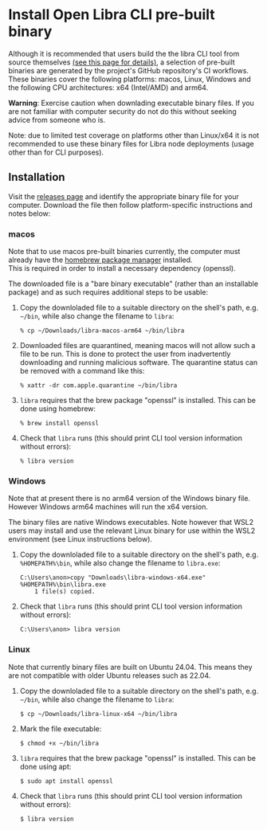 # Install Open Libra CLI pre-built binary

Although it is recommended that users build the the libra CLI tool from source themselves 
[(see this page for details)](./install-open-libra-cli.md),
a selection of pre-built binaries are generated by the project's GitHub repository's CI workflows.
These binaries cover the following
platforms: macos, Linux, Windows and the following CPU architectures: x64 (Intel/AMD) and arm64.

**Warning**:
Exercise caution when downlading executable binary files. If you are not
familiar with computer security do not do this without seeking advice from someone who is.

Note: due to limited test coverage on platforms other than Linux/x64 it is not recommended
to use these binary files for Libra node deployments (usage other than for CLI purposes).

## Installation
Visit the
[releases page](https://github.com/0LNetworkCommunity/libra-framework/releases) and identify the
appropriate binary file for your computer. Download the file then follow platform-specific instructions
and notes below:

### macos

Note that to use macos pre-built binaries currently, the computer must already have the 
[homebrew package manager](https://brew.sh/) installed. \
This is required in order to install a necessary dependency (openssl).

The downloaded file is a "bare binary executable" (rather than an installable package) and as such requires
additional steps to be usable:

1. Copy the downloladed file to a suitable directory on the shell's path, e.g. `~/bin`, while also change the filename to `libra`:
    ```
    % cp ~/Downloads/libra-macos-arm64 ~/bin/libra
    ```
1. Downloaded files are quarantined, meaning macos will not allow such a file to be run. This is done
to protect the user from inadvertently downloading and running malicious software. The quarantine status
can be removed with a command like this:
    ```
    % xattr -dr com.apple.quarantine ~/bin/libra
    ```
1. `libra` requires that the brew package "openssl" is installed. This can be done using homebrew:
    ```
    % brew install openssl
    ```
1. Check that `libra` runs (this should print CLI tool version information without errors):
   ```
   % libra version
   ```

### Windows

Note that at present there is no arm64 version of the Windows binary file. However Windows arm64 machines will run
the x64 version.

The binary files are native Windows executables. Note however that WSL2 users may install and use the relevant Linux
binary for use within the WSL2 environment (see Linux instructions below).

1. Copy the downloladed file to a suitable directory on the shell's path, e.g. `%HOMEPATH%\bin`, while also change the filename to `libra.exe`:
    ```
    C:\Users\anon>copy "Downloads\libra-windows-x64.exe" %HOMEPATH%\bin\libra.exe
        1 file(s) copied.
    ```
1. Check that `libra` runs (this should print CLI tool version information without errors):
   ```
   C:\Users\anon> libra version
   ```

### Linux

Note that currently binary files are built on Ubuntu 24.04. This means they are not compatible with older Ubuntu releases such as 22.04.

1. Copy the downloladed file to a suitable directory on the shell's path, e.g. `~/bin`, while also change the filename to `libra`:
    ```
    $ cp ~/Downloads/libra-linux-x64 ~/bin/libra
    ```
1. Mark the file executable:
    ```
    $ chmod +x ~/bin/libra
    ```
1. `libra` requires that the brew package "openssl" is installed. This can be done using apt:
    ```
    $ sudo apt install openssl
    ```
1. Check that `libra` runs (this should print CLI tool version information without errors):
   ```
   $ libra version
   ```


